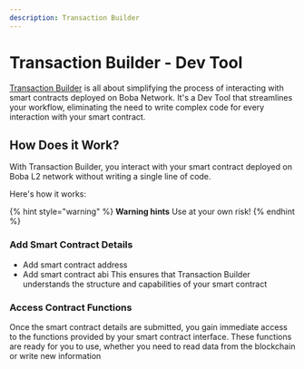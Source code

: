 ```yaml
---
description: Transaction Builder
---
```


# Transaction Builder - Dev Tool

[Transaction Builder](https://gateway.boba.network/devtools) is all about simplifying the process of interacting with smart contracts deployed on Boba Network. It's a Dev Tool that streamlines your workflow, eliminating the need to write complex code for every interaction with your smart contract.

## How Does it Work?

With Transaction Builder, you interact with your smart contract deployed on Boba L2 network without writing a single line of code.

Here's how it works:

{% hint style="warning" %}
**Warning hints** Use at your own risk!
{% endhint %}

### Add Smart Contract Details
 - Add smart contract address
 - Add smart contract abi
This ensures that Transaction Builder understands the structure and capabilities of your smart contract

### Access Contract Functions
Once the smart contract details are submitted, you gain immediate access to the functions provided by your smart contract interface. These functions are ready for you to use, whether you need to read data from the blockchain or write new information
